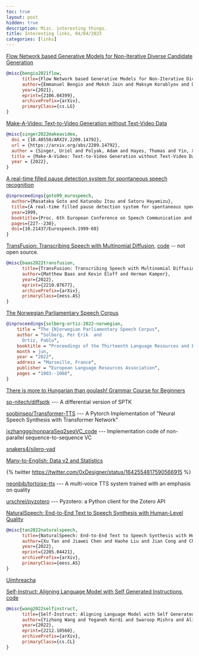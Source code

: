 ```yaml
---
toc: true
layout: post
hidden: true
description: Misc. interesting things.
title: Interesting links, 04/04/2023
categories: [links]
---
```


[Flow Network based Generative Models for Non-Iterative Diverse Candidate Generation](https://arxiv.org/abs/2106.04399)

```bibtex
@misc{bengio2021flow,
      title={Flow Network based Generative Models for Non-Iterative Diverse Candidate Generation}, 
      author={Emmanuel Bengio and Moksh Jain and Maksym Korablyov and Doina Precup and Yoshua Bengio},
      year={2021},
      eprint={2106.04399},
      archivePrefix={arXiv},
      primaryClass={cs.LG}
}
```

[Make-A-Video: Text-to-Video Generation without Text-Video Data](https://arxiv.org/abs/2209.14792)

```bibtex
@misc{singer2022makeavideo,
  doi = {10.48550/ARXIV.2209.14792},
  url = {https://arxiv.org/abs/2209.14792},
  author = {Singer, Uriel and Polyak, Adam and Hayes, Thomas and Yin, Xi and An, Jie and Zhang, Songyang and Hu, Qiyuan and Yang, Harry and Ashual, Oron and Gafni, Oran and Parikh, Devi and Gupta, Sonal and Taigman, Yaniv},
  title = {Make-A-Video: Text-to-Video Generation without Text-Video Data},
  year = {2022},
}
```

[A real-time filled pause detection system for spontaneous speech recognition](https://www.isca-speech.org/archive/eurospeech_1999/goto99_eurospeech.html)

```bibtex
@inproceedings{goto99_eurospeech,
  author={Masataka Goto and Katunobu Itou and Satoru Hayamizu},
  title={A real-time filled pause detection system for spontaneous speech recognition},
  year=1999,
  booktitle={Proc. 6th European Conference on Speech Communication and Technology (Eurospeech 1999)},
  pages={227--230},
  doi={10.21437/Eurospeech.1999-60}
}
```

[TransFusion: Transcribing Speech with Multinomial Diffusion](https://arxiv.org/abs/2210.07677), [code](https://github.com/RF5/transfusion-asr/) -- not open source.

```bibtex
@misc{baas2022transfusion,
      title={TransFusion: Transcribing Speech with Multinomial Diffusion}, 
      author={Matthew Baas and Kevin Eloff and Herman Kamper},
      year={2022},
      eprint={2210.07677},
      archivePrefix={arXiv},
      primaryClass={eess.AS}
}
```

[The Norwegian Parliamentary Speech Corpus](https://aclanthology.org/2022.lrec-1.106/)

```bibtex
@inproceedings{solberg-ortiz-2022-norwegian,
    title = "The {N}orwegian Parliamentary Speech Corpus",
    author = "Solberg, Per Erik  and
      Ortiz, Pablo",
    booktitle = "Proceedings of the Thirteenth Language Resources and Evaluation Conference",
    month = jun,
    year = "2022",
    address = "Marseille, France",
    publisher = "European Language Resources Association",
    pages = "1003--1008",
}
```

[There is more to Hungarian than goulash! Grammar Course for Beginners](https://hunlang.files.wordpress.com/2009/09/tmthtgfinal.pdf)

[sp-nitech/diffsptk](https://github.com/sp-nitech/diffsptk) --- A differential version of SPTK

[soobinseo/Transformer-TTS](https://github.com/soobinseo/Transformer-TTS) --- A Pytorch Implementation of "Neural Speech Synthesis with Transformer Network"

[jxzhanggg/nonparaSeq2seqVC_code](https://github.com/jxzhanggg/nonparaSeq2seqVC_code) --- Implementation code of non-parallel sequence-to-sequence VC

[snakers4/silero-vad](https://github.com/snakers4/silero-vad)

[Many-to-English: Data v2 and Statistics](http://rtg.isi.edu/many-eng/data-v2.html)

{% twitter https://twitter.com/0xDesigner/status/1642554817590566915 %}

[neonbjb/tortoise-tts](https://github.com/neonbjb/tortoise-tts) --- A multi-voice TTS system trained with an emphasis on quality

[urschrei/pyzotero](https://github.com/urschrei/pyzotero) --- Pyzotero: a Python client for the Zotero API

[NaturalSpeech: End-to-End Text to Speech Synthesis with Human-Level Quality](https://arxiv.org/abs/2205.04421)

```bibtex
@misc{tan2022naturalspeech,
      title={NaturalSpeech: End-to-End Text to Speech Synthesis with Human-Level Quality}, 
      author={Xu Tan and Jiawei Chen and Haohe Liu and Jian Cong and Chen Zhang and Yanqing Liu and Xi Wang and Yichong Leng and Yuanhao Yi and Lei He and Frank Soong and Tao Qin and Sheng Zhao and Tie-Yan Liu},
      year={2022},
      eprint={2205.04421},
      archivePrefix={arXiv},
      primaryClass={eess.AS}
}
```

[Uimhreacha](https://www.lexiconista.com/pdf/Uimhreacha.pdf)

[Self-Instruct: Aligning Language Model with Self Generated Instructions](https://arxiv.org/abs/2212.10560), [code](https://github.com/yizhongw/self-instruct)

```bibtex
@misc{wang2022selfinstruct,
      title={Self-Instruct: Aligning Language Model with Self Generated Instructions}, 
      author={Yizhong Wang and Yeganeh Kordi and Swaroop Mishra and Alisa Liu and Noah A. Smith and Daniel Khashabi and Hannaneh Hajishirzi},
      year={2022},
      eprint={2212.10560},
      archivePrefix={arXiv},
      primaryClass={cs.CL}
}
```


